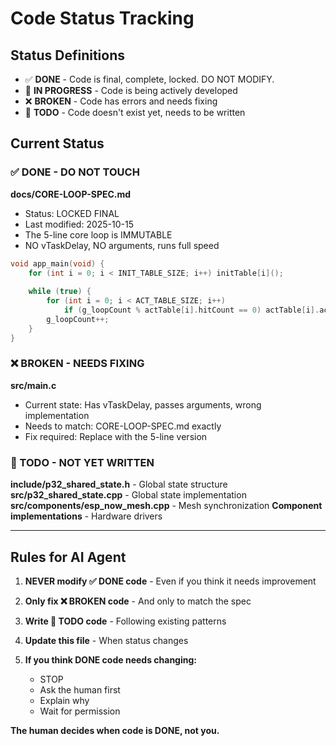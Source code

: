 # Code Status Tracking

## Status Definitions

- ✅ **DONE** - Code is final, complete, locked. DO NOT MODIFY.
- 🔨 **IN PROGRESS** - Code is being actively developed
- ❌ **BROKEN** - Code has errors and needs fixing
- 📝 **TODO** - Code doesn't exist yet, needs to be written

## Current Status

### ✅ DONE - DO NOT TOUCH

**docs/CORE-LOOP-SPEC.md**
- Status: LOCKED FINAL
- Last modified: 2025-10-15
- The 5-line core loop is IMMUTABLE
- NO vTaskDelay, NO arguments, runs full speed

```c
void app_main(void) {
    for (int i = 0; i < INIT_TABLE_SIZE; i++) initTable[i]();
    
    while (true) {
        for (int i = 0; i < ACT_TABLE_SIZE; i++) 
            if (g_loopCount % actTable[i].hitCount == 0) actTable[i].act_func();
        g_loopCount++;
    }
}
```

### ❌ BROKEN - NEEDS FIXING

**src/main.c**
- Current state: Has vTaskDelay, passes arguments, wrong implementation
- Needs to match: CORE-LOOP-SPEC.md exactly
- Fix required: Replace with the 5-line version

### 📝 TODO - NOT YET WRITTEN

**include/p32_shared_state.h** - Global state structure
**src/p32_shared_state.cpp** - Global state implementation  
**src/components/esp_now_mesh.cpp** - Mesh synchronization
**Component implementations** - Hardware drivers

---

## Rules for AI Agent

1. **NEVER modify ✅ DONE code** - Even if you think it needs improvement
2. **Only fix ❌ BROKEN code** - And only to match the spec
3. **Write 📝 TODO code** - Following existing patterns
4. **Update this file** - When status changes

5. **If you think DONE code needs changing:**
   - STOP
   - Ask the human first
   - Explain why
   - Wait for permission

**The human decides when code is DONE, not you.**
